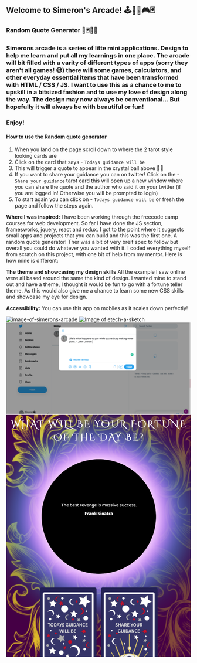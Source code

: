 ## Welcome to Simeron's Arcade! 🕹👾🎲🎮🃏

### Random Quote Generator 🔮🃏🎴✨

### Simerons arcade is a series of litte mini applications. Design to help me learn and put all my learnings in one place. The arcade will bit filled with a varity of different types of apps (sorry they aren't all games! 😅) there will some games, calculators, and other everyday essential items that have been transformed with HTML / CSS / JS. I want to use this as a chance to me to upskill in a bitsized fashion and to use my love of design along the way. The design may now always be conventional... But hopefully it will always be with beautiful or fun!

### Enjoy!

#### How to use the Random quote generator

1. When you land on the page scroll down to where the 2 tarot style looking cards are 
2. Click on the card that says - `Todays guidance will be`
3. This will trigger a quote to appear in the crystal ball above 👏🏽
4. If you want to share your guidance you can on twitter! Click on the - `Share your guidance` tarot card this will open up a new window where you can share the quote and the author who said it on your twitter (if you are logged in! Otherwise you will be prompted to login)
5. To start again you can click on - `Todays guidance will be` or fresh the page and follow the steps again.

**Where I was inspired:** I have been working through the freecode camp courses for web development. So far I have done the JS section, framesworks, jquery, react and redux. I got to the point where it suggests small apps and projects that you can build and this was the first one. A random quote generator! Ther was a bit of very breif spec to follow but overall you could do whatever you wanted with it. I coded everything myself from scratch on this project, with one bit of help from my mentor. Here is how mine is different:

**The theme and showcasing my design skills** All the example I saw online were all based around the same the kind of design. I wanted mine to stand out and have a theme, I thought it would be fun to go with a fortune teller theme. As this would also give me a chance to learn some new CSS skills and showcase my eye for design. 

**Accessibility:** You can use this app on mobiles as it scales down perfectly! 

![image-of-simerons-arcade](./assets/Screenshot-empty.png)
![Image of etech-a-sketch](./assets/Screenshot-withquote.png)
![Image of etech-a-sketch](./assets/Screenshot-tweet.png)
![Image of etech-a-sketch](./assets/Screenshot-mobileview.png)


